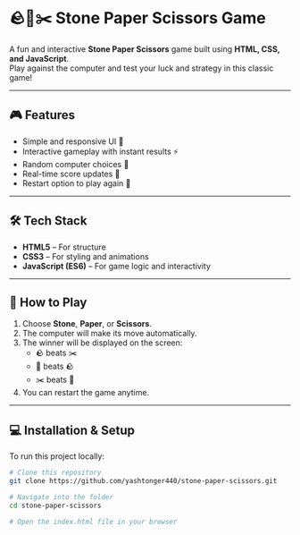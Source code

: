 # 🪨📄✂️ Stone Paper Scissors Game

A fun and interactive **Stone Paper Scissors** game built using **HTML, CSS, and JavaScript**.  
Play against the computer and test your luck and strategy in this classic game!

---

## 🎮 Features

- Simple and responsive UI 🎨  
- Interactive gameplay with instant results ⚡  
- Random computer choices 🤖  
- Real-time score updates 🧮  
- Restart option to play again 🔁  

---

## 🛠️ Tech Stack

- **HTML5** – For structure  
- **CSS3** – For styling and animations  
- **JavaScript (ES6)** – For game logic and interactivity  

---
## 🚀 How to Play

1. Choose **Stone**, **Paper**, or **Scissors**.  
2. The computer will make its move automatically.  
3. The winner will be displayed on the screen:
   - 🪨 beats ✂️  
   - 📄 beats 🪨  
   - ✂️ beats 📄  
4. You can restart the game anytime.

---

## 💻 Installation & Setup

To run this project locally:

```bash
# Clone this repository
git clone https://github.com/yashtonger440/stone-paper-scissors.git

# Navigate into the folder
cd stone-paper-scissors

# Open the index.html file in your browser
